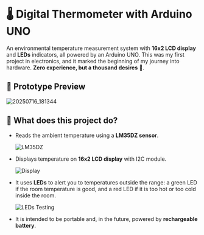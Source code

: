 # 🌡️ Digital Thermometer with Arduino UNO

An environmental temperature measurement system with **16x2 LCD display** and **LEDs** indicators, all powered by an Arduino UNO.
This was my first project in electronics, and it marked the beginning of my journey into hardware.
**Zero experience, but a thousand desires** 🚀.

## 📸 Prototype Preview

![20250716_181344](https://github.com/user-attachments/assets/be82a18a-bdde-48db-a4b9-88b9b9359a53)

## 🔧 What does this project do?

- Reads the ambient temperature using a **LM35DZ sensor**.

  ![LM35DZ](https://github.com/user-attachments/assets/7ffa30e3-41ff-4e75-8da9-e4e4d72a0941)

- Displays temperature on **16x2 LCD display** with I2C module.

  ![Display](https://github.com/user-attachments/assets/52ad8500-adb1-4746-98d7-10b0e4fb25cf)

- It uses **LEDs** to alert you to temperatures outside the range: a green LED if the room temperature is good, and a red LED if it is too hot or too cold inside the room.

  ![LEDs Testing](https://github.com/user-attachments/assets/6ddd5f66-4a27-431b-8e5e-96f7f37df247)

- It is intended to be portable and, in the future, powered by **rechargeable battery**.
